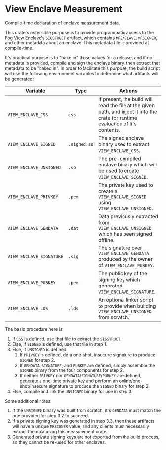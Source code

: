 # View Enclave Measurement

Compile-time declaration of enclave measurement data.

This crate's ostensible purpose is to provide programmatic access to the Fog View Enclave's `SIGSTRUCT` artifact, which contains `MRENCLAVE`, `MRSIGNER`, and other metadata about an enclave. This metadata file is provided at compile-time.

It's practical purpose is to "bake in" those values for a release, and if no metadata is provided, compile and sign the enclave binary, then extract that metadata to be "baked in". In order to facilitate this purpose, the build script will use the following environment variables to determine what artifacts will be generated:

|Variable|Type|Actions|
---------|----|-------|
|`VIEW_ENCLAVE_CSS`|`css`|If present, the build will read the file at the given path, and inject it into the crate for runtime evaluation of it's contents.|
|`VIEW_ENCLAVE_SIGNED`|`.signed.so`|The signed enclave binary used to extract `VIEW_ENCLAVE_CSS`.|
|`VIEW_ENCLAVE_UNSIGNED`|`.so`|The pre-compiled enclave binary which will be used to create `VIEW_ENCLAVE_SIGNED`.|
|`VIEW_ENCLAVE_PRIVKEY`|`.pem`|The private key used to create a `VIEW_ENCLAVE_SIGNED` using `VIEW_ENCLAVE_UNSIGNED`.|
|`VIEW_ENCLAVE_GENDATA`|`.dat`|Data previously extracted from `VIEW_ENCLAVE_UNSIGNED` which has been signed offline.|
|`VIEW_ENCLAVE_SIGNATURE`|`.sig`|The signature over `VIEW_ENCLAVE_GENDATA` produced by the owner of `VIEW_ENCLAVE_PUBKEY`.|
|`VIEW_ENCLAVE_PUBKEY`|`.pem`|The public key of the signing key which generated `VIEW_ENCLAVE_SIGNATURE`.|
|`VIEW_ENCLAVE_LDS`|`.lds`|An optional linker script to provide when building `VIEW_ENCLAVE_UNSIGNED` from scratch.|

 The basic procedure here is:

  1. If `CSS` is defined, use that file to extract the `SIGSTRUCT`.
  1. Else, if `SIGNED` is defined, use that file in step 1.
  1. Else, if `UNSIGNED` is defined
      1. If `PRIVKEY` is defined, do a one-shot, insecure signature to produce `SIGNED` for step 2.
      1. If `GENDATA`, `SIGNATURE`, and `PUBKEY` are defined, simply assemble the `SIGNED` binary from the four components for step 2.
      1. If neither `PRIVKEY` nor `GENDATA`/`SIGNATURE`/`PUBKEY` are defined, generate a one-time private key and perform an online/one-shot/insecure signature to produce the `SIGNED` binary for step 2.
  1. Else, compile and link the `UNSIGNED` binary for use in step 3.

 Some additional notes:

  1. If the `UNSIGNED` binary was built from scratch, it's `GENDATA` must match the one provided for step 3.2 to succeed.
  1. If a private signing key was generated in step 3.3, then these artifacts will have a unique `MRSIGNER` value, and any clients must necessarily extract the data using this measurement crate.
  1. Generated private signing keys are not exported from the build process, so they cannot be re-used for other enclaves.
